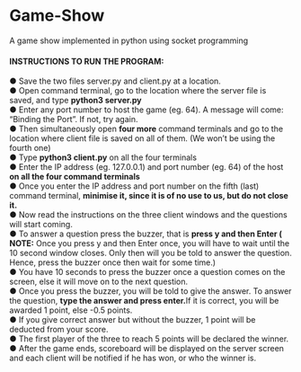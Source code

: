 # Game-Show
A game show implemented in python using socket programming

#### INSTRUCTIONS TO RUN THE PROGRAM:    
● Save the two files server.py and client.py at a location.   
● Open command terminal, go to the location where the server file is saved, and type **​python3 server.py**   
● Enter any port number to host the game (eg. 64). A message will come: “Binding the Port”. If not, try again.   
● Then simultaneously open **​four more​** command terminals and go to the location where client file is saved on all of them. (We won’t be using the fourth one)   
● Type **​python3 client.py** ​on all the four terminals    
● Enter the IP address (eg. 127.0.0.1) and port number (eg. 64) of the host **on all the four command terminals**    
● Once you enter the IP address and port number on the fifth (last) command terminal, **​minimise it, since it is of no use to us, but do not close it.**    
● Now read the instructions on the three client windows and the questions will start coming.   
● To answer a question press the buzzer, that is **​press y and then Enter ​(​NOTE:** ​Once you press y and then Enter once, you will have to wait​ ​until the 10 second window closes. Only then will you be told to answer the question. Hence, press the buzzer once then wait for some time.)   
● You have 10 seconds to press the buzzer once a question comes on the screen, else it will move on to the next question.   
● Once you press the buzzer, you will be told to give the answer. To answer the question, **​type the answer and press enter.** ​If it is correct, you will be awarded 1 point, else -0.5 points.    
● If you give correct answer but without the buzzer, 1 point will be deducted from your score.   
● The first player of the three to reach 5 points will be declared the winner.   
● After the game ends, scoreboard will be displayed on the server screen and each client will be notified if he has won, or who the winner is. 
 
